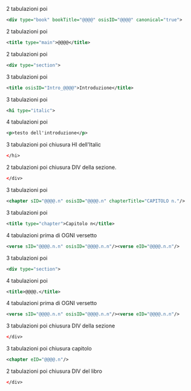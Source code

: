 2 tabulazioni poi

```xml
<div type="book" bookTitle="@@@@" osisID="@@@@" canonical="true">
```

2 tabulazioni poi

```xml
<title type="main">@@@@</title>
```

2 tabulazioni poi

```xml
<div type="section">
```

3 tabulazioni poi

```xml
<title osisID="Intro_@@@@">Introduzione</title>
```

3 tabulazioni poi

```xml
<hi type="italic">
```

4 tabulazioni poi 

```xml
<p>testo dell'introduzione</p>
```

3 tabulazioni poi chiusura HI dell'Italic

```xml
</hi>
```

2 tabulazioni poi chiusura DIV della sezione.

```xml
</div>
```

3 tabulazioni poi

```xml
<chapter sID="@@@@.n" osisID="@@@@.n" chapterTitle="CAPITOLO n."/>
```

3 tabulazioni poi

```xml
<title type="chapter">Capitolo n</title>
```

4 tabulazioni prima di OGNI versetto

```xml
<verse sID="@@@@.n.n" osisID="@@@@.n.n"/><verse eID="@@@@.n.n"/>
```

3 tabulazioni poi

```xml
<div type="section">
```

4 tabulazioni poi

```xml
<title>@@@@.</title>
```

4 tabulazioni prima di OGNI versetto 

```xml
<verse sID="@@@@.n.n" osisID="@@@@.n.n"/><verse eID="@@@@.n.n"/>
```

3 tabulazioni poi chiusura DIV della sezione 

```xml
</div>
```
 
3 tabulazioni poi chiusura capitolo

```xml
<chapter eID="@@@@.n"/>
```

2 tabulazioni poi chiusura DIV del libro

```xml
</div>
```
